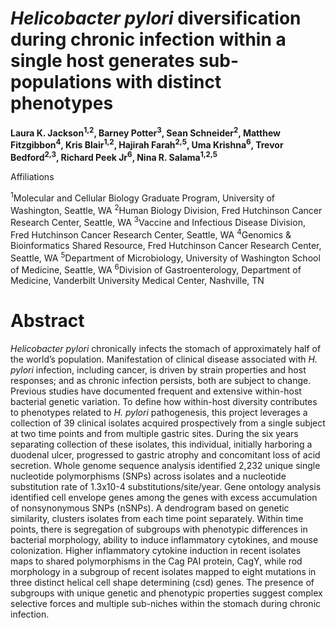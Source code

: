 # <em>Helicobacter pylori</em> diversification during chronic infection within a single host generates sub-populations with distinct phenotypes
<b>Laura K. Jackson<sup>1,2</sup>, Barney Potter<sup>3</sup>, Sean Schneider<sup>2</sup>, Matthew Fitzgibbon<sup>4</sup>, Kris Blair<sup>1,2</sup>, Hajirah Farah<sup>2,5</sup>, Uma Krishna<sup>6</sup>, Trevor Bedford<sup>2,3</sup>, Richard Peek Jr<sup>6</sup>, Nina R. Salama<sup>1,2,5</sup> </b>

Affiliations 

<sup>1</sup>Molecular and Cellular Biology Graduate Program, University of Washington, Seattle, WA
<sup>2</sup>Human Biology Division, Fred Hutchinson Cancer Research Center, Seattle, WA
<sup>3</sup>Vaccine and Infectious Disease Division, Fred Hutchinson Cancer Research Center, Seattle, WA
<sup>4</sup>Genomics & Bioinformatics Shared Resource, Fred Hutchinson Cancer Research Center, Seattle, WA
<sup>5</sup>Department of Microbiology, University of Washington School of Medicine, Seattle, WA
<sup>6</sup>Division of Gastroenterology, Department of Medicine, Vanderbilt University Medical Center, Nashville, TN


# Abstract

<em>Helicobacter pylori</em> chronically infects the stomach of approximately half of the world’s population. Manifestation of clinical disease associated with <em>H. pylori</em> infection, including cancer, is driven by strain properties and host responses; and as chronic infection persists, both are subject to change. Previous studies have documented frequent and extensive within-host bacterial genetic variation. To define how within-host diversity contributes to phenotypes related to <em>H. pylori</em> pathogenesis, this project leverages a collection of 39 clinical isolates acquired prospectively from a single subject at two time points and from multiple gastric sites. During the six years separating collection of these isolates, this individual, initially harboring a duodenal ulcer, progressed to gastric atrophy and concomitant loss of acid secretion. Whole genome sequence analysis identified 2,232 unique single nucleotide polymorphisms (SNPs) across isolates and a nucleotide substitution rate of 1.3x10-4 substitutions/site/year. Gene ontology analysis identified cell envelope genes among the genes with excess accumulation of nonsynonymous SNPs (nSNPs). A dendrogram based on genetic similarity, clusters isolates from each time point separately. Within time points, there is segregation of subgroups with phenotypic differences in bacterial morphology, ability to induce inflammatory cytokines, and mouse colonization. Higher inflammatory cytokine induction in recent isolates maps to shared polymorphisms in the Cag PAI protein, CagY, while rod morphology in a subgroup of recent isolates mapped to eight mutations in three distinct helical cell shape determining (csd) genes. The presence of subgroups with unique genetic and phenotypic properties suggest complex selective forces and multiple sub-niches within the stomach during chronic infection.

######

